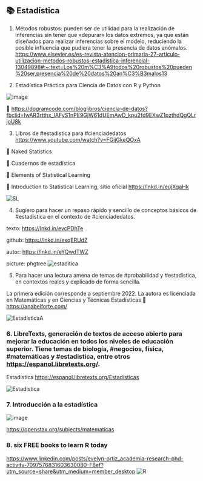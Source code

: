 ## 📚 Estadística 

1.	Métodos robustos: pueden ser de utilidad para la realización de inferencias sin tener que «depurar» los datos extremos, ya que están diseñados para realizar inferencias sobre el modelo, reduciendo la posible influencia que pudiera tener la presencia de datos anómalos. https://www.elsevier.es/es-revista-atencion-primaria-27-articulo-utilizacion-metodos-robustos-estadistica-inferencial-13049898#:~:text=Los%20m%C3%A9todos%20robustos%20pueden%20ser,presencia%20de%20datos%20an%C3%B3malos13


2. Estadística Práctica para Ciencia de Datos con R y Python

![image](https://user-images.githubusercontent.com/82233779/211324715-39d5f0b1-c8fc-430e-9435-60c6c3d7162b.png)

🔗 https://dogramcode.com/bloglibros/ciencia-de-datos?fbclid=IwAR3rtthx_lAFyS1nPE9GjW61dUEmAwD_kpu2fd9EXwZ1pzthdQgQLrjoU8k

3. Libros de #estadistica para #cienciadedatos https://www.youtube.com/watch?v=FGijGkeQOxA 

📘 Naked Statistics

📗 Cuadernos de estadística

📙 Elements of Statistical Learning

📒 Introduction to Statistical Learning, sitio oficial https://lnkd.in/eujXgaHk 

![SL](https://user-images.githubusercontent.com/82233779/214580622-de26d293-f849-4652-bc13-2226bec69089.PNG)


4. Sugiero para hacer un repaso rápido y sencillo de conceptos básicos de #estadistica en el contexto de #cienciadedatos.

texto: https://lnkd.in/evcPDhTe

github: https://lnkd.in/exqERUdZ

autor: https://lnkd.in/eYQwdTWZ

picture: phgtree 
![estaditica](https://user-images.githubusercontent.com/82233779/217120726-c70cd988-1983-4667-89f0-f03cf5b63900.jpg)

5. Para hacer una lectura amena de temas de #probabilidad y #estadística, en contextos reales y explicado de forma sencilla.

La primera edición corresponde a septiembre 2022. La autora es licenciada en Matemáticas y en Ciencias y Técnicas Estadísticas 🔗 https://anabelforte.com/


![EstadisticaA](https://user-images.githubusercontent.com/82233779/218484547-a048ea9b-5d5e-4e99-9e56-ea5a554f74c7.JPG)

### 6. LibreTexts, generación de textos de acceso abierto para mejorar la educación en todos los niveles de educación superior. Tiene temas de biología, #negocios, física, #matemáticas y #estadistica, entre otros https://espanol.libretexts.org/.
Estadistica https://espanol.libretexts.org/Estadisticas 

![Estadistica](https://user-images.githubusercontent.com/82233779/223190248-0f074d6f-3f6d-4c75-ba7c-4462358e947e.JPG)

### 7. Introducción a la estadística 
![image](https://github.com/EvelynOr/Publicaciones/assets/82233779/28e799c2-214d-4031-9bf5-6591c2c7a056)

https://openstax.org/subjects/matematicas

### 8. six FREE books to learn R today
https://www.linkedin.com/posts/evelyn-ortiz_academia-research-phd-activity-7097576831603630080-F8ef?utm_source=share&utm_medium=member_desktop 
![R](https://github.com/EvelynOr/Publicaciones/assets/82233779/b2a29836-6266-4437-9364-5aeb5bdd5ebd)




